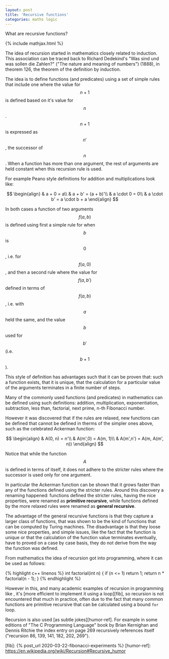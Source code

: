 ```yaml
---
layout: post
title: 'Recursive functions'
categories: maths logic
---
```


What are recursive functions?


{% include mathjax.html %}

The idea of recursion started in mathematics closely related to induction. This
association can be traced back to Richard Dedekind's "Was sind und was sollen
die Zahlen?" ("The nature and meaning of numbers") (1888), in theorem 126, the
theorem of the definition by induction.

The idea is to define functions (and predicates) using a set of simple rules
that include one where the value for $$n + 1$$ is defined based on it's value
for $$n$$. $$n + 1$$ is expressed as $$n'$$, the successor of $$n$$. When a
function has more than one argument, the rest of arguments are held constant
when this recursion rule is used.

For example Peano style definitions for addition and multiplications look like:

$$
\begin{align}
  & a + 0 = a\\
  & a + b' = (a + b)'\\
  & a \cdot 0 = 0\\
  & a \cdot b' = a \cdot b + a
\end{align}
$$

In both cases a function of two arguments $$f(a, b)$$ is defined using first a
simple rule for when $$b$$ is $$0$$, i.e. for $$f(a, 0)$$, and then a second
rule where the value for $$f(a, b')$$ defined in terms of $$f(a, b)$$, i.e.
with $$a$$ held the same, and the value $$b$$ used for $$b'$$ (i.e. $$b + 1$$).

This style of definition has advantages such that it can be proven that: such a
function exists, that it is unique, that the calculation for a particular value
of the arguments terminates in a finite number of steps.

Many of the commonly used functions (and predicates) in mathematics can be
defined using such definitions: addition, multiplication, exponentiation,
subtraction, less than, factorial, next prime, n-th Fibonacci number.

However it was discovered that if the rules are relaxed, new functions can be
defined that cannot be defined in therms of the simpler ones above, such as the
celebrated Ackerman function:

$$
\begin{align}
  & A(0, n) = n'\\
  & A(m',0) = A(m, 1)\\
  & A(m',n') = A(m, A(m', n))
\end{align}
$$

Notice that while the function $$A$$ is defined in terms of itself, it does not
adhere to the stricter rules where the successor is used only for one argument.

In particular the Ackerman function can be shown that it grows faster than any
of the functions defined using the stricter rules. Around this discovery a
renaming happened: functions defined the stricter rules, having the nice
properties, were renamed as **primitive recursive**, while functions defined by
the more relaxed rules were renamed as **general recursive**.

The advantage of the general recursive functions is that they capture a larger
class of functions, that was shown to be the kind of functions that can be
computed by Turing machines. The disadvantage is that they loose some nice
properties, and simple issues, like the fact that the function is unique or
that the calculation of the function value terminates eventually, have to
proved on a case by case basis, they do not derive from the way the function
was defined.

From mathematics the idea of recursion got into programming, where it can be
used as follows:

{% highlight c++ linenos %}
int factorial(int n) {
  if (n <= 1) return 1;
  return n * factorial(n - 1);
}
{% endhighlight %}

However in this, and many academic examples of recursion in programming like ,
it's [more efficient to implement it using a loop][fib], so recursion is not
encountered that much in practice, often due to the fact that many common
functions are primitive recursive that can be calculated using a bound `for`
loop.

Recursion is also used [as subtle jokes][humor-ref]. For example in some
editions of "The C Programming Language" book by Brian Kernighan and Dennis
Ritchie the index entry on page 269 recursively references itself ("recursion
86, 139, 141, 182, 202, 269").

[fib]:       {% post_url 2020-03-22-fibonacci-experiments %}
[humor-ref]: https://en.wikipedia.org/wiki/Recursion#Recursive_humor
